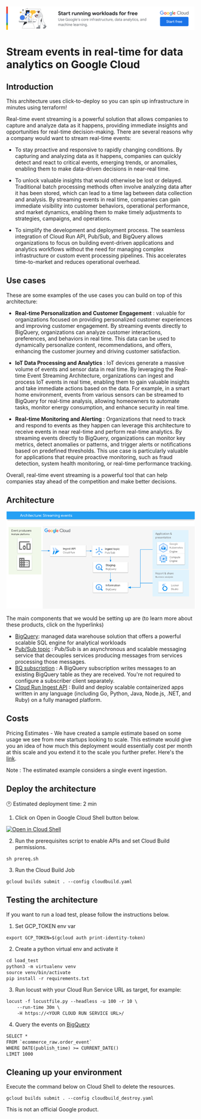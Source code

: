 [![banner](../banner.png)](https://cloud.google.com/?utm_source=github&utm_medium=referral&utm_campaign=GCP&utm_content=packages_repository_banner)

# Stream events in real-time for data analytics on Google Cloud

## Introduction

This architecture uses click-to-deploy so you can spin up infrastructure in minutes using terraform!

Real-time event streaming is a powerful solution that allows companies to capture and analyze data as it happens, providing immediate insights and opportunities for real-time decision-making. There are several reasons why a company would want to stream real-time events:

* To stay proactive and responsive to rapidly changing conditions. By capturing and analyzing data as it happens, companies can quickly detect and react to critical events, emerging trends, or anomalies, enabling them to make data-driven decisions in near-real time.

* To unlock valuable insights that would otherwise be lost or delayed. Traditional batch processing methods often involve analyzing data after it has been stored, which can lead to a time lag between data collection and analysis. By streaming events in real time, companies can gain immediate visibility into customer behaviors, operational performance, and market dynamics, enabling them to make timely adjustments to strategies, campaigns, and operations.

* To simplify the development and deployment process. The seamless integration of Cloud Run API, Pub/Sub, and BigQuery allows organizations to focus on building event-driven applications and analytics workflows without the need for managing complex infrastructure or custom event processing pipelines. This accelerates time-to-market and reduces operational overhead.

## Use cases

These are some examples of the use cases you can build on top of this architecture:

* __Real-time Personalization and Customer Engagement__ : valuable for organizations focused on providing personalized customer experiences and improving customer engagement. By streaming events directly to BigQuery, organizations can analyze customer interactions, preferences, and behaviors in real time. This data can be used to dynamically personalize content, recommendations, and offers, enhancing the customer journey and driving customer satisfaction.

* __IoT Data Processing and Analytics__ : IoT devices generate a massive volume of events and sensor data in real time. By leveraging the Real-time Event Streaming Architecture, organizations can ingest and process IoT events in real time, enabling them to gain valuable insights and take immediate actions based on the data. For example, in a smart home environment, events from various sensors can be streamed to BigQuery for real-time analysis, allowing homeowners to automate tasks, monitor energy consumption, and enhance security in real time.

* __Real-time Monitoring and Alerting__ : Organizations that need to track and respond to events as they happen can leverage this architecture to receive events in near real-time and perform real-time analytics. By streaming events directly to BigQuery, organizations can monitor key metrics, detect anomalies or patterns, and trigger alerts or notifications based on predefined thresholds. This use case is particularly valuable for applications that require proactive monitoring, such as fraud detection, system health monitoring, or real-time performance tracking.

Overall, real-time event streaming is a powerful tool that can help companies stay ahead of the competition and make better decisions.

## Architecture
<p align="center"><img src="architecture.png"></p>

The main components that we would be setting up are (to learn more about these products, click on the hyperlinks)

* [BigQuery](https://cloud.google.com/bigquery): managed data warehouse solution that offers a powerful scalable SQL engine for analytical workloads
* [Pub/Sub topic](https://cloud.google.com/pubsub/docs/overview) : Pub/Sub is an asynchronous and scalable messaging service that decouples services producing messages from services processing those messages.
* [BQ subscription](https://cloud.google.com/pubsub/docs/bigquery) : A BigQuery subscription writes messages to an existing BigQuery table as they are received. You're not required to configure a subscriber client separately.
* [Cloud Run Ingest API](https://cloud.google.com/run) : Build and deploy scalable containerized apps written in any language (including Go, Python, Java, Node.js, .NET, and Ruby) on a fully managed platform. 

## Costs

Pricing Estimates - We have created a sample estimate based on some usage we see from new startups looking to scale. This estimate would give you an idea of how much this deployment would essentially cost per month at this scale and you extend it to the scale you further prefer. Here's the [link](https://cloud.google.com/products/calculator/#id=72845cbb-a872-46f2-930d-48280241d364).

Note : The estimated example considers a single event ingestion.

## Deploy the architecture

:clock1: Estimated deployment time: 2 min

1. Click on Open in Google Cloud Shell button below.

<a href="https://ssh.cloud.google.com/cloudshell/editor?shellonly=true&cloudshell_git_repo=https://github.com/GoogleCloudPlatform/click-to-deploy-solutions&cloudshell_workspace=streaming-data-to-analytics&cloudshell_open_in_editor=terraform/terraform.tfvars" target="_new">
    <img alt="Open in Cloud Shell" src="https://gstatic.com/cloudssh/images/open-btn.svg">
</a>

2. Run the prerequisites script to enable APIs and set Cloud Build permissions.
```
sh prereq.sh
```

3. Run the Cloud Build Job
```
gcloud builds submit . --config cloudbuild.yaml
```

## Testing the architecture
If you want to run a load test, please follow the instructions below.

1. Set GCP_TOKEN env var
```
export GCP_TOKEN=$(gcloud auth print-identity-token)
```

2. Create a python virtual env and activate it
```
cd load_test
python3 -m virtualenv venv
source venv/bin/activate
pip install -r requirements.txt
```

3. Run locust with your Cloud Run Service URL as target, for example:
```
locust -f locustfile.py --headless -u 100 -r 10 \
    --run-time 30m \
    -H https://<YOUR CLOUD RUN SERVICE URL>/
```

4. Query the events on [BigQuery](https://console.cloud.google.com/bigquery)
```
SELECT *
FROM `ecommerce_raw.order_event`
WHERE DATE(publish_time) >= CURRENT_DATE()
LIMIT 1000
```


## Cleaning up your environment
Execute the command below on Cloud Shell to delete the resources.
```
gcloud builds submit . --config cloudbuild_destroy.yaml
```

This is not an official Google product.
